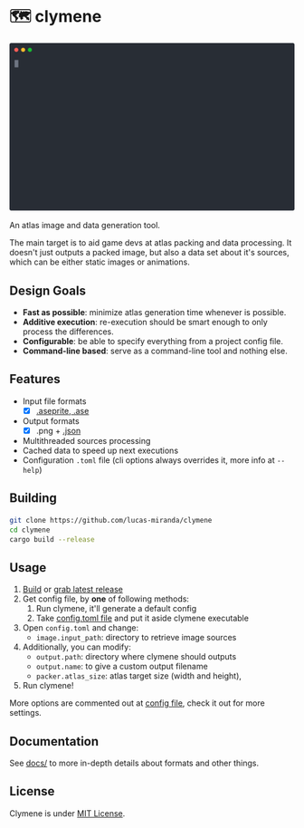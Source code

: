 # 🗺️ clymene

<p align="center">
  <a href="https://asciinema.org/a/493885" target="_blank"><img width="600" src="./images/usage.svg" /></a>
</p>

An atlas image and data generation tool.

The main target is to aid game devs at atlas packing and data processing. It doesn't just outputs a packed image, but also a data set about it's sources, which can be either static images or animations.

## Design Goals

* **Fast as possible**: minimize atlas generation time whenever is possible.
* **Additive execution**: re-execution should be smart enough to only process the differences.
* **Configurable**: be able to specify everything from a project config file.
* **Command-line based**: serve as a command-line tool and nothing else.

## Features

* Input file formats
    * [X] [.aseprite, .ase](https://www.aseprite.org)
* Output formats
    * [X] .png + [.json](./docs/atlas%20data%20format/json%20format.md)
* Multithreaded sources processing
* Cached data to speed up next executions
* Configuration `.toml` file (cli options always overrides it, more info at `--help`)

## Building

```bash
git clone https://github.com/lucas-miranda/clymene
cd clymene
cargo build --release
```

## Usage

1. [Build](#Building) or [grab latest release](https://github.com/lucas-miranda/clymene/releases/latest)
2. Get config file, by **one** of following methods:
    1. Run clymene, it'll generate a default config
    2. Take [config.toml file](./config.toml) and put it aside clymene executable
4. Open `config.toml` and change:
    - `image.input_path`: directory to retrieve image sources
5. Additionally, you can modify:
    - `output.path`: directory where clymene should outputs
    - `output.name`: to give a custom output filename
    - `packer.atlas_size`: atlas target size (width and height),
6. Run clymene!

More options are commented out at [config file](./config.toml), check it out for more settings.

## Documentation

See [docs/](./docs/) to more in-depth details about formats and other things.

## License

Clymene is under [MIT License](./LICENSE).

